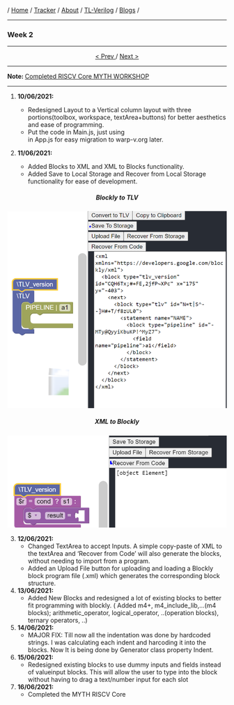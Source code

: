 / [Home](/index) / [Tracker](/gsoc-2021) / [About](pages/gsoc/about) / [TL-Verilog](pages/gsoc/TLV) / [Blogs](pages/blogs/gsoc-final-blog) /

---

### Week 2

---

<div align = "center">
    <a align = "left" href = "./wk1"> < Prev </a> 
      /
    <a  href = "./wk3"> Next > </a>  
  </div>

---

<b> Note: </b> [Completed RISCV Core MYTH WORKSHOP](https://github.com/ninja3011/riscv-cpu-core)

---

1. **10/06/2021:** 
   * Redesigned Layout to a Vertical column layout with three portions(toolbox, workspace, textArea+buttons) for better aesthetics and ease of programming. 
   * Put the code in Main.js, just using <Main /> in App.js for easy migration to warp-v.org later. 

2. **11/06/2021:**
   * Added Blocks to XML and XML to Blocks functionality.
   * Added Save to Local Storage and Recover from Local Storage functionality for ease of development.
 <h5  align="center" > Blockly to TLV </h5>
<p align="center">     
  <img src="../../images/tracker/image55.png"> 
</p>
 <h5  align="center" > XML to Blockly </h5>
<p align="center">     
  <img src="../../images/tracker/image78.png"> 
</p>

3. **12/06/2021:**
   * Changed TextArea to accept Inputs. A simple copy-paste of XML to the textArea and ‘Recover from Code’ will also generate the blocks, without needing to import from a program.
   * Added an Upload File button for uploading and loading a Blockly block program file (.xml) which generates the corresponding block structure. 
4. **13/06/2021:**
   * Added New Blocks and redesigned a lot of existing blocks to better fit programming with blockly. ( Added m4+, m4_include_lib,...(m4 blocks); arithmetic_operator, logical_operator, ..(operation blocks), ternary operators, ..)
5. **14/06/2021:**
   * MAJOR FIX: Till now all the indentation was done by hardcoded strings. I was calculating each indent and harcoding it into the blocks. Now It is being done by Generator class property Indent.
6. **15/06/2021:**
   * Redesigned existing blocks to use dummy inputs and fields instead of valueinput blocks. This will allow the user to type into the block without having to drag a text/number input for each slot
7. **16/06/2021:**
   * Completed the MYTH RISCV Core
